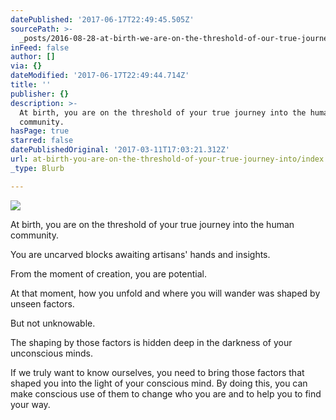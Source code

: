 ```yaml
---
datePublished: '2017-06-17T22:49:45.505Z'
sourcePath: >-
  _posts/2016-08-28-at-birth-we-are-on-the-threshold-of-our-true-journey-into-t.md
inFeed: false
author: []
via: {}
dateModified: '2017-06-17T22:49:44.714Z'
title: ''
publisher: {}
description: >-
  At birth, you are on the threshold of your true journey into the human
  community.
hasPage: true
starred: false
datePublishedOriginal: '2017-03-11T17:03:21.312Z'
url: at-birth-you-are-on-the-threshold-of-your-true-journey-into/index.html
_type: Blurb

---
```

![](https://the-grid-user-content.s3-us-west-2.amazonaws.com/acb1c708-9367-405d-96e9-848ec8eefccc.jpg)

At birth, you are on the threshold of your true journey into the human community.

You are uncarved blocks awaiting artisans' hands and insights.

From the moment of creation, you are potential.

At that moment, how you unfold and where you will wander was shaped by unseen factors.

But not unknowable.

The shaping by those factors is hidden deep in the darkness of your unconscious minds.

If we truly want to know ourselves, you need to bring those factors that shaped you into the light of your conscious mind. By doing this, you can make conscious use of them to change who you are and to help you to find your way.